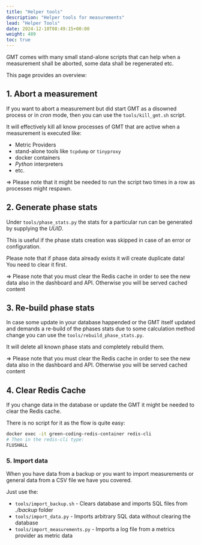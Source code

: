 ```yaml
---
title: "Helper tools"
description: "Helper tools for measurements"
lead: "Helper Tools"
date: 2024-12-10T08:49:15+00:00
weight: 489
toc: true
---
```



GMT comes with many small stand-alone scripts that can help when a measurement shall be aborted, some data
shall be regenerated etc.

This page provides an overview:


## 1. Abort a measurement

If you want to abort a measurement but did start GMT as a disowned process or in *cron* mode, then you can use the
`tools/kill_gmt.sh` script.

It will effectively kill all know processes of GMT that are active when a measurement is executed like:
- Metric Providers
- stand-alone tools like `tcpdump` or `tinyproxy`
- docker containers
- *Python* interpreters 
- etc.

=> Please note that it might be needed to run the script two times in a row as processes might respawn.

## 2. Generate phase stats

Under `tools/phase_stats.py` the stats for a particular run can be generated by supplying the *UUID*.

This is useful if the phase stats creation was skipped in case of an error or configuration.

Please note that if phase data already exists it will create duplicate data! You need to clear it first.

=> Please note that you must clear the Redis cache in order to see the new data also in the dashboard and API. Otherwise
you will be served cached content

## 3. Re-build phase stats

In case some update in your database happended or the GMT itself updated and demands a re-build of the phases stats
due to some calculation method change you can use the `tools/rebuild_phase_stats.py`.

It will delete all known phase stats and completely rebuild them.

=> Please note that you must clear the Redis cache in order to see the new data also in the dashboard and API. Otherwise
you will be served cached content

## 4. Clear Redis Cache

If you change data in the database or update the GMT it might be needed to clear the Redis cache.

There is no script for it as the flow is quite easy:

```bash
docker exec -it green-coding-redis-container redis-cli
# Then in the redis-cli type: 
FLUSHALL
```

### 5. Import data

When you have data from a backup or you want to import measurements or general data from a CSV file we have you covered.

Just use the:
- `tools/import_backup.sh` - Clears database and imports SQL files from *./backup* folder
- `tools/import_data.py` - Imports arbitrary SQL data without clearing the database
- `tools/import_measurements.py` - Imports a log file from a metrics provider as metric data